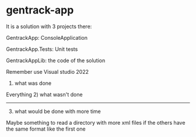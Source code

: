 # gentrack-app
It is a solution with 3 projects there:


GentrackApp: ConsoleApplication


GentrackApp.Tests: Unit tests


GentrackAppLib: the code of the solution

Remember use Visual studio 2022

1) what was done


Everything
2)  what wasn't done


----
3) what would be done with more time


Maybe something to read a directory with more xml files if the others have the same format like the first one
